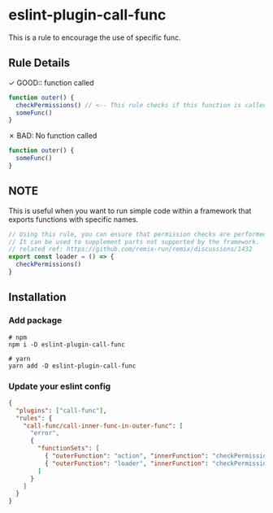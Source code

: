 # eslint-plugin-call-func

This is a rule to encourage the use of specific func.

## Rule Details

✓ GOOD:: function called

```typescript
function outer() {
  checkPermissions() // <-- This rule checks if this function is called.
  someFunc()
}
```

✗ BAD: No function called

```typescript
function outer() {
  someFunc()
}
```

## NOTE

This is useful when you want to run simple code within a framework that exports functions with specific names.

```typescript
// Using this rule, you can ensure that permission checks are performed within the loader.
// It can be used to supplement parts not supported by the framework.
// related ref: https://github.com/remix-run/remix/discussions/1432
export const loader = () => {
  checkPermissions()
}
```

## Installation

### Add package

```shell
# npm
npm i -D eslint-plugin-call-func

# yarn
yarn add -D eslint-plugin-call-func
```

### Update your eslint config

```json
{
  "plugins": ["call-func"],
  "rules": {
    "call-func/call-inner-func-in-outer-func": [
      "error",
      {
        "functionSets": [
          { "outerFunction": "action", "innerFunction": "checkPermissions" },
          { "outerFunction": "loader", "innerFunction": "checkPermissions" }
        ]
      }
    ]
  }
}
```
